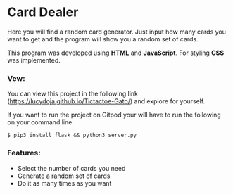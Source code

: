 # Card Dealer
Here you will find a random card generator. Just input how many cards you want to get and the program will show you a random set of cards. 

This program was developed using **HTML** and **JavaScript**. For styling **CSS** was implemented.

### Vew:
You can view this project in the following  link (https://lucydoja.github.io/Tictactoe-Gato/) and explore for yourself. 

If you want to run the project on Gitpod your will have to run the following on your command line:
```
$ pip3 install flask && python3 server.py
```

### Features: 
* Select the number of cards you need
* Generate a random set of cards
* Do it as many times as you want
